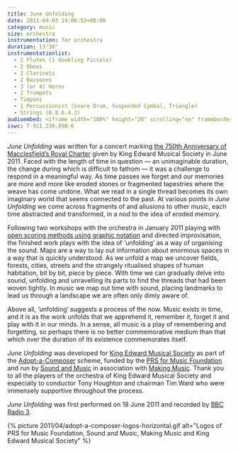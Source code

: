 ```yaml
---
title: June Unfolding
date: 2011-04-03 14:06:53+00:00
category: music
size: orchestra
instrumentation: for orchestra
duration: 13'30"
instrumentationlist:
  - 2 Flutes (1 doubling Piccolo)
  - 2 Oboes
  - 2 Clarinets
  - 2 Bassoons
  - 3 (or 4) Horns
  - 2 Trumpets
  - Timpani
  - 1 Percussionist (Snare Drum, Suspended Cymbal, Triangle)
  - Strings (8.8.6.4.2)
audioembed: <iframe width="100%" height="20" scrolling="no" frameborder="no" src="https://w.soundcloud.com/player/?url=https%3A//api.soundcloud.com/tracks/39633057&amp;color=ff5500&amp;inverse=false&amp;auto_play=false&amp;show_user=true"></iframe>
iswc: T-911.236.898-6
---
```


_June Unfolding_ was written for a concert marking [the 750th Anniversary of Macclesfield’s Royal Charter](http://www.charter750.co.uk/) given by King Edward Musical Society in June 2011. Faced with the length of time in question — an unimaginable duration, the change during which is difficult to fathom — it was a challenge to respond in a meaningful way. As time passes we forget and our memories are more and more like eroded stones or fragmented tapestries where the weave has come undone. What we read in a single thread becomes its own imaginary world that seems connected to the past. At various points in _June Unfolding_ we come across fragments of and allusions to other music, each time abstracted and transformed, in a nod to the idea of eroded memory.

Following two workshops with the orchestra in January 2011 playing with [open scoring methods using graphic notation](http://www.chrisswithinbank.net/2011/01/musical-squiggles-and-tumbling-sounds/) and directed improvisation, the finished work plays with the idea of ‘unfolding’ as a way of organising the sound. Maps are a way to lay out information about enormous spaces in a way that is quickly understood. As we unfold a map we uncover fields, forests, cities, streets and the strangely ritualised shapes of human habitation, bit by bit, piece by piece. With time we can gradually delve into sound, unfolding and unravelling its parts to find the threads that had been woven tightly. In music we map out time with sound, placing landmarks to lead us through a landscape we are often only dimly aware of.

Above all, ‘unfolding’ suggests a process of the now. Music exists in time, and it is as the work unfolds that we apprehend it, remember it, forget it and play with it in our minds. In a sense, all music is a play of remembering and forgetting, so perhaps there is no better commemorative medium than that which over the duration of its existence commemorates itself.

_June Unfolding_ was developed for [King Edward Musical Society](http://www.kems.org/) as part of the [Adopt-a-Composer](http://www.adoptacomposer.org/) scheme, funded by the [PRS for Music Foundation](http://www.prsfoundation.co.uk/) and run by [Sound and Music](http://soundandmusic.org/) in association with [Making Music](http://www.makingmusic.org.uk/). Thank you to all the players of the orchestra of King Edward Musical Society and especially to conductor Tony Houghton and chairman Tim Ward who were immensely supportive throughout the process.

_June Unfolding_ was first performed on 18 June 2011 and recorded by [BBC Radio 3](http://www.bbc.co.uk/radio3/).

{% picture 2011/04/adopt-a-composer-logos-horizontal.gif alt="Logos of PRS for Music Foundation, Sound and Music, Making Music and King Edward Musical Society" %}
